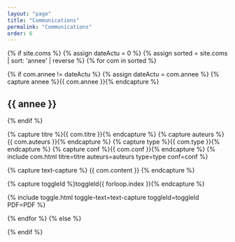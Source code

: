 ```yaml
---
layout: "page"
title: "Communications"
permalink: "Communications"
order: 6
---
```

{% if site.coms %}
{% assign dateActu = 0 %}
{% assign sorted = site.coms | sort: 'annee' | reverse %}
{% for com in sorted %}
  
  {% if  com.annee != dateActu %}
    {% assign dateActu = com.annee %}
    {% capture annee %}{{ com.annee }}{% endcapture %}

## {{ annee }}

  {% endif %}

  {% capture titre %}{{ com.titre }}{% endcapture %}
  {% capture auteurs %}{{ com.auteurs }}{% endcapture %}
  {% capture type %}{{ com.type }}{% endcapture %}
  {% capture conf %}{{ com.conf }}{% endcapture %}
  {% include com.html titre=titre auteurs=auteurs type=type conf=conf %}

  {% capture text-capture %}
    {{ com.content }}
  {% endcapture %}

  {% capture toggleId %}toggleId{{ forloop.index }}{% endcapture %}

  {% include toggle.html toggle-text=text-capture toggleId=toggleId PDF=PDF %}

{% endfor %}
{% else %}
  <!-- Handle case where site.coms is null or empty -->
{% endif %}
